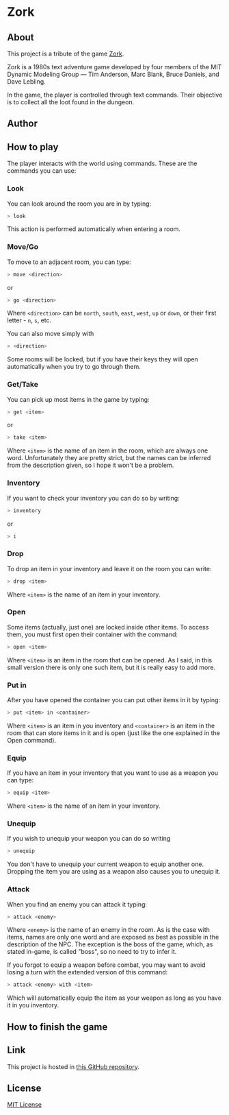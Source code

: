 # Zork

## About

This project is a tribute of the game [Zork](https://en.wikipedia.org/wiki/Zork_I).

Zork is a 1980s text adventure game developed by four members of the MIT Dynamic Modeling Group —
Tim Anderson, Marc Blank, Bruce Daniels, and Dave Lebling.

In the game, the player is controlled through text commands.
Their objective is to collect all the loot found in the dungeon.

## Author

## How to play

The player interacts with the world using commands. These are the commands you can use:

### Look

You can look around the room you are in by typing:

```bash
> look
```

This action is performed automatically when entering a room.

### Move/Go

To move to an adjacent room, you can type:

```bash
> move <direction>
```

or

```bash
> go <direction>
```

Where `<direction>` can be `north`, `south`, `east`, `west`, `up` or `down`,
or their first letter - `n`, `s`, etc.

You can also move simply with

```bash
> <direction>
```

Some rooms will be locked, but if you have their keys they will open automatically
when you try to go through them.

### Get/Take

You can pick up most items in the game by typing:

```bash
> get <item>
```

or

```bash
> take <item>
```

Where `<item>` is the name of an item in the room, which are always one word.
Unfortunately they are pretty strict, but the names can be inferred from the
description given, so I hope it won't be a problem.

### Inventory

If you want to check your inventory you can do so by writing:

```bash
> inventory
```

or

```bash
> i
```

### Drop

To drop an item in your inventory and leave it on the room you can write:

```bash
> drop <item>
```

Where `<item>` is the name of an item in your inventory.

### Open

Some items (actually, just one) are locked inside other items.
To access them, you must first open their container with the command:

```bash
> open <item>
```

Where `<item>` is an item in the room that can be opened.
As I said, in this small version there is only one such item,
but it is really easy to add more.

### Put in

After you have opened the container you can put other items in it by typing:

```bash
> put <item> in <container>
```

Where `<item>` is an item in you inventory and `<container>` is an item in the room
that can store items in it and is open
(just like the one explained in the Open command).

### Equip

If you have an item in your inventory that you want to use as a weapon you can type:

```bash
> equip <item>
```

Where `<item>` is the name of an item in your inventory.

### Unequip

If you wish to unequip your weapon you can do so writing

```bash
> unequip
```

You don't have to unequip your current weapon to equip another one.
Dropping the item you are using as a weapon also causes you to unequip it.

### Attack

When you find an enemy you can attack it typing:

```bash
> attack <enemy>
```

Where `<enemy>` is the name of an enemy in the room. As is the case with items,
names are only one word and are exposed as best as possible in the description
of the NPC. The exception is the boss of the game, which, as stated in-game,
is called "boss", so no need to try to infer it.

If you forgot to equip a weapon before combat, you may want to avoid losing
a turn with the extended version of this command:

```bash
> attack <enemy> with <item>
```

Which will automatically equip the item as your weapon as long as you have it
in you inventory.

## How to finish the game

## Link

This project is hosted in [this GitHub repository](https://github.com/gerard-queralt/Zork).

## License

[MIT License](https://choosealicense.com/licenses/mit/)